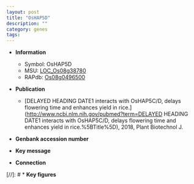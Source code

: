 ```yaml
---
layout: post
title: "OsHAP5D"
description: ""
category: genes
tags: 
---
```


* **Information**  
    + Symbol: OsHAP5D  
    + MSU: [LOC_Os08g38780](http://rice.uga.edu/cgi-bin/ORF_infopage.cgi?orf=LOC_Os08g38780)  
    + RAPdb: [Os08g0496500](http://rapdb.dna.affrc.go.jp/viewer/gbrowse_details/irgsp1?name=Os08g0496500)  

* **Publication**  
    + [DELAYED HEADING DATE1 interacts with OsHAP5C/D, delays flowering time and enhances yield in rice.](http://www.ncbi.nlm.nih.gov/pubmed?term=DELAYED HEADING DATE1 interacts with OsHAP5C/D, delays flowering time and enhances yield in rice.%5BTitle%5D), 2018, Plant Biotechnol J.

* **Genbank accession number**  

* **Key message**  

* **Connection**  

[//]: # * **Key figures**  


